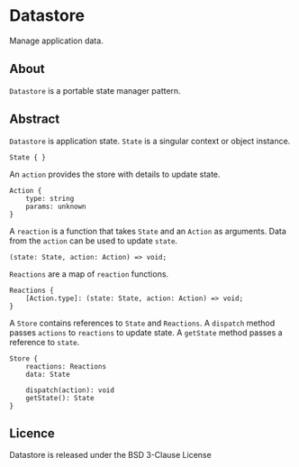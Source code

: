 # Datastore

Manage application data.

## About

`Datastore` is a portable state manager pattern.

## Abstract

`Datastore` is application state. `State` is a singular context or object
instance.

```
State { }
```

An `action` provides the store with details to update state.

```
Action {
	type: string
	params: unknown
}
```

A `reaction` is a function that takes `State` and an `Action` as arguments. Data
from the `action` can be used to update `state`.

```
(state: State, action: Action) => void;
```

`Reactions` are a map of `reaction` functions.

```
Reactions {
	[Action.type]: (state: State, action: Action) => void;
}
```

A `Store` contains references to `State` and `Reactions`. A `dispatch` method
passes `actions` to `reactions` to update state. A `getState` method passes a
reference to `state`.

```
Store {
	reactions: Reactions
	data: State
	
	dispatch(action): void
	getState(): State
}
```

## Licence

Datastore is released under the BSD 3-Clause License
